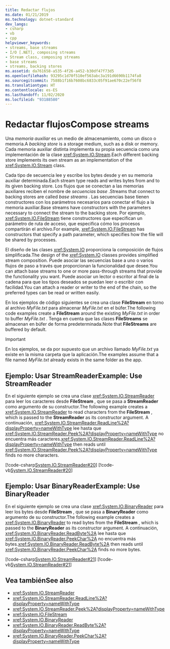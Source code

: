 ```yaml
---
title: Redactar flujos
ms.date: 01/21/2019
ms.technology: dotnet-standard
dev_langs:
- csharp
- vb
- cpp
helpviewer_keywords:
- streams, base streams
- I/O [.NET], composing streams
- Stream class, composing streams
- base streams
- streams, backing stores
ms.assetid: da761658-a535-4f26-a452-b30df47f73d5
ms.openlocfilehash: 93295c1d70f510ef563abc3a191d6690b1174fa8
ms.sourcegitcommit: 7588b1f16b7608bc6833c05f91ae670c22ef56f8
ms.translationtype: HT
ms.contentlocale: es-ES
ms.lasthandoff: 11/02/2020
ms.locfileid: "93188580"
---
```

# <a name="compose-streams"></a><span data-ttu-id="de457-102">Redactar flujos</span><span class="sxs-lookup"><span data-stu-id="de457-102">Compose streams</span></span>
<span data-ttu-id="de457-103">Una *memoria auxiliar* es un medio de almacenamiento, como un disco o memoria.</span><span class="sxs-lookup"><span data-stu-id="de457-103">A *backing store* is a storage medium, such as a disk or memory.</span></span> <span data-ttu-id="de457-104">Cada memoria auxiliar distinta implementa su propia secuencia como una implementación de la clase <xref:System.IO.Stream>.</span><span class="sxs-lookup"><span data-stu-id="de457-104">Each different backing store implements its own stream as an implementation of the <xref:System.IO.Stream> class.</span></span>

<span data-ttu-id="de457-105">Cada tipo de secuencia lee y escribe los bytes desde y en su memoria auxiliar determinada.</span><span class="sxs-lookup"><span data-stu-id="de457-105">Each stream type reads and writes bytes from and to its given backing store.</span></span> <span data-ttu-id="de457-106">Los flujos que se conectan a las memorias auxiliares reciben el nombre de *secuencias base* .</span><span class="sxs-lookup"><span data-stu-id="de457-106">Streams that connect to backing stores are called *base streams* .</span></span> <span data-ttu-id="de457-107">Las secuencias base tienen constructores con los parámetros necesarios para conectar el flujo a la memoria auxiliar.</span><span class="sxs-lookup"><span data-stu-id="de457-107">Base streams have constructors with the parameters necessary to connect the stream to the backing store.</span></span> <span data-ttu-id="de457-108">Por ejemplo, <xref:System.IO.FileStream> tiene constructores que especifican un parámetro de ruta de acceso, que especifica cómo los procesos compartirán el archivo.</span><span class="sxs-lookup"><span data-stu-id="de457-108">For example, <xref:System.IO.FileStream> has constructors that specify a path parameter, which specifies how the file will be shared by processes.</span></span>  

<span data-ttu-id="de457-109">El diseño de las clases <xref:System.IO> proporciona la composición de flujos simplificada.</span><span class="sxs-lookup"><span data-stu-id="de457-109">The design of the <xref:System.IO> classes provides simplified stream composition.</span></span> <span data-ttu-id="de457-110">Puede asociar las secuencias base a uno o varios flujos de paso a través que proporcionan la funcionalidad que desee.</span><span class="sxs-lookup"><span data-stu-id="de457-110">You can attach base streams to one or more pass-through streams that provide the functionality you want.</span></span> <span data-ttu-id="de457-111">Puede asociar un lector o escritor al final de la cadena para que los tipos deseados se puedan leer o escribir con facilidad.</span><span class="sxs-lookup"><span data-stu-id="de457-111">You can attach a reader or writer to the end of the chain, so the preferred types can be read or written easily.</span></span>  

<span data-ttu-id="de457-112">En los ejemplos de código siguientes se crea una clase **FileStream** en torno al archivo *MyFile.txt* para almacenar *MyFile.txt* en el búfer.</span><span class="sxs-lookup"><span data-stu-id="de457-112">The following code examples create a **FileStream** around the existing *MyFile.txt* in order to buffer *MyFile.txt* .</span></span> <span data-ttu-id="de457-113">Tenga en cuenta que las clases **FileStreams** se almacenan en búfer de forma predeterminada.</span><span class="sxs-lookup"><span data-stu-id="de457-113">Note that **FileStreams** are buffered by default.</span></span>

>[!IMPORTANT]
><span data-ttu-id="de457-114">En los ejemplos, se da por supuesto que un archivo llamado *MyFile.txt* ya existe en la misma carpeta que la aplicación.</span><span class="sxs-lookup"><span data-stu-id="de457-114">The examples assume that a file named *MyFile.txt* already exists in the same folder as the app.</span></span>  

## <a name="example-use-streamreader"></a><span data-ttu-id="de457-115">Ejemplo: Usar StreamReader</span><span class="sxs-lookup"><span data-stu-id="de457-115">Example: Use StreamReader</span></span>
<span data-ttu-id="de457-116">En el siguiente ejemplo se crea una clase <xref:System.IO.StreamReader> para leer los caracteres desde **FileStream** , que se pasa a **StreamReader** como argumento de su constructor.</span><span class="sxs-lookup"><span data-stu-id="de457-116">The following example creates a <xref:System.IO.StreamReader> to read characters from the **FileStream** , which is passed to the **StreamReader** as its constructor argument.</span></span> <span data-ttu-id="de457-117">A continuación, <xref:System.IO.StreamReader.ReadLine%2A?displayProperty=nameWithType> lee hasta que <xref:System.IO.StreamReader.Peek%2A?displayProperty=nameWithType> no encuentra más caracteres.</span><span class="sxs-lookup"><span data-stu-id="de457-117"><xref:System.IO.StreamReader.ReadLine%2A?displayProperty=nameWithType> then reads until <xref:System.IO.StreamReader.Peek%2A?displayProperty=nameWithType> finds no more characters.</span></span>  
  
 [!code-csharp[System.IO.StreamReader#20](../../../samples/snippets/csharp/VS_Snippets_CLR_System/system.IO.StreamReader/CS/source2.cs#20)]
 [!code-vb[System.IO.StreamReader#20](../../../samples/snippets/visualbasic/VS_Snippets_CLR_System/system.IO.StreamReader/VB/source2.vb#20)]  
  
## <a name="example-use-binaryreader"></a><span data-ttu-id="de457-118">Ejemplo: Usar BinaryReader</span><span class="sxs-lookup"><span data-stu-id="de457-118">Example: Use BinaryReader</span></span>
<span data-ttu-id="de457-119">En el siguiente ejemplo se crea una clase <xref:System.IO.BinaryReader> para leer los bytes desde **FileStream** , que se pasa a **BinaryReader** como argumento de su constructor.</span><span class="sxs-lookup"><span data-stu-id="de457-119">The following example creates a <xref:System.IO.BinaryReader> to read bytes from the **FileStream** , which is passed to the **BinaryReader** as its constructor argument.</span></span> <span data-ttu-id="de457-120">A continuación, <xref:System.IO.BinaryReader.ReadByte%2A> lee hasta que <xref:System.IO.BinaryReader.PeekChar%2A> no encuentra más bytes.</span><span class="sxs-lookup"><span data-stu-id="de457-120"><xref:System.IO.BinaryReader.ReadByte%2A> then reads until <xref:System.IO.BinaryReader.PeekChar%2A> finds no more bytes.</span></span>  
  
 [!code-csharp[System.IO.StreamReader#21](../../../samples/snippets/csharp/VS_Snippets_CLR_System/system.IO.StreamReader/CS/source3.cs#21)]
 [!code-vb[System.IO.StreamReader#21](../../../samples/snippets/visualbasic/VS_Snippets_CLR_System/system.IO.StreamReader/VB/source3.vb#21)]  
  
## <a name="see-also"></a><span data-ttu-id="de457-121">Vea también</span><span class="sxs-lookup"><span data-stu-id="de457-121">See also</span></span>

- <xref:System.IO.StreamReader>
- <xref:System.IO.StreamReader.ReadLine%2A?displayProperty=nameWithType>
- <xref:System.IO.StreamReader.Peek%2A?displayProperty=nameWithType>
- <xref:System.IO.FileStream>
- <xref:System.IO.BinaryReader>
- <xref:System.IO.BinaryReader.ReadByte%2A?displayProperty=nameWithType>
- <xref:System.IO.BinaryReader.PeekChar%2A?displayProperty=nameWithType>
